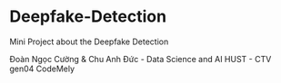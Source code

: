 # Deepfake-Detection

Mini Project about the Deepfake Detection 

Đoàn Ngọc Cường & Chu Anh Đức - Data Science and AI HUST - CTV gen04 CodeMely
